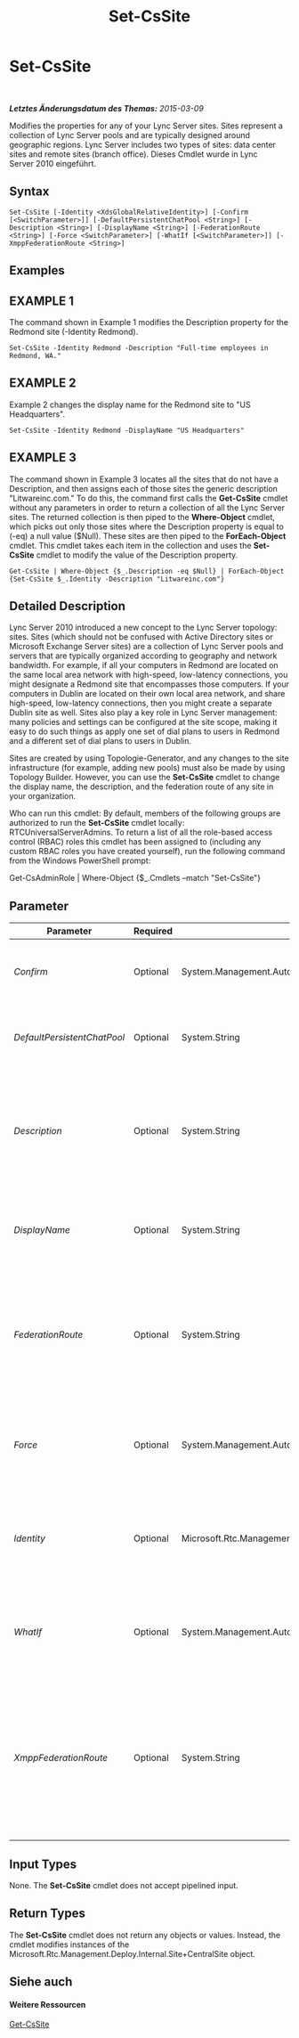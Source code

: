 ﻿---
title: Set-CsSite
TOCTitle: Set-CsSite
ms:assetid: f4165fdb-5828-4e81-b489-7e263b27e36b
ms:mtpsurl: https://technet.microsoft.com/de-de/library/Gg413023(v=OCS.15)
ms:contentKeyID: 49295895
ms.date: 05/19/2016
mtps_version: v=OCS.15
ms.translationtype: HT
---

# Set-CsSite

 

_**Letztes Änderungsdatum des Themas:** 2015-03-09_

Modifies the properties for any of your Lync Server sites. Sites represent a collection of Lync Server pools and are typically designed around geographic regions. Lync Server includes two types of sites: data center sites and remote sites (branch office). Dieses Cmdlet wurde in Lync Server 2010 eingeführt.

## Syntax

    Set-CsSite [-Identity <XdsGlobalRelativeIdentity>] [-Confirm [<SwitchParameter>]] [-DefaultPersistentChatPool <String>] [-Description <String>] [-DisplayName <String>] [-FederationRoute <String>] [-Force <SwitchParameter>] [-WhatIf [<SwitchParameter>]] [-XmppFederationRoute <String>]

## Examples

## EXAMPLE 1

The command shown in Example 1 modifies the Description property for the Redmond site (-Identity Redmond).

    Set-CsSite -Identity Redmond -Description "Full-time employees in Redmond, WA."

## EXAMPLE 2

Example 2 changes the display name for the Redmond site to "US Headquarters".

    Set-CsSite -Identity Redmond -DisplayName "US Headquarters"

## EXAMPLE 3

The command shown in Example 3 locates all the sites that do not have a Description, and then assigns each of those sites the generic description "Litwareinc.com." To do this, the command first calls the **Get-CsSite** cmdlet without any parameters in order to return a collection of all the Lync Server sites. The returned collection is then piped to the **Where-Object** cmdlet, which picks out only those sites where the Description property is equal to (-eq) a null value ($Null). These sites are then piped to the **ForEach-Object** cmdlet. This cmdlet takes each item in the collection and uses the **Set-CsSite** cmdlet to modify the value of the Description property.

    Get-CsSite | Where-Object {$_.Description -eq $Null} | ForEach-Object {Set-CsSite $_.Identity -Description "Litwareinc.com"}

## Detailed Description

Lync Server 2010 introduced a new concept to the Lync Server topology: sites. Sites (which should not be confused with Active Directory sites or Microsoft Exchange Server sites) are a collection of Lync Server pools and servers that are typically organized according to geography and network bandwidth. For example, if all your computers in Redmond are located on the same local area network with high-speed, low-latency connections, you might designate a Redmond site that encompasses those computers. If your computers in Dublin are located on their own local area network, and share high-speed, low-latency connections, then you might create a separate Dublin site as well. Sites also play a key role in Lync Server management: many policies and settings can be configured at the site scope, making it easy to do such things as apply one set of dial plans to users in Redmond and a different set of dial plans to users in Dublin.

Sites are created by using Topologie-Generator, and any changes to the site infrastructure (for example, adding new pools) must also be made by using Topology Builder. However, you can use the **Set-CsSite** cmdlet to change the display name, the description, and the federation route of any site in your organization.

Who can run this cmdlet: By default, members of the following groups are authorized to run the **Set-CsSite** cmdlet locally: RTCUniversalServerAdmins. To return a list of all the role-based access control (RBAC) roles this cmdlet has been assigned to (including any custom RBAC roles you have created yourself), run the following command from the Windows PowerShell prompt:

Get-CsAdminRole | Where-Object {$\_.Cmdlets –match "Set-CsSite"}

## Parameter


<table>
<colgroup>
<col style="width: 25%" />
<col style="width: 25%" />
<col style="width: 25%" />
<col style="width: 25%" />
</colgroup>
<thead>
<tr class="header">
<th>Parameter</th>
<th>Required</th>
<th>Type</th>
<th>Description</th>
</tr>
</thead>
<tbody>
<tr class="odd">
<td><p><em>Confirm</em></p></td>
<td><p>Optional</p></td>
<td><p>System.Management.Automation.SwitchParameter</p></td>
<td><p>Fordert Sie vor der Ausführung des Befehls zum Bestätigen auf.</p></td>
</tr>
<tr class="even">
<td><p><em>DefaultPersistentChatPool</em></p></td>
<td><p>Optional</p></td>
<td><p>System.String</p></td>
<td><p>Fully qualified domain name of the default Persistent Chat pool for the site.</p></td>
</tr>
<tr class="odd">
<td><p><em>Description</em></p></td>
<td><p>Optional</p></td>
<td><p>System.String</p></td>
<td><p>Enables administrators to add additional information to a site object. For example, the Description might include contact information for the site.</p></td>
</tr>
<tr class="even">
<td><p><em>DisplayName</em></p></td>
<td><p>Optional</p></td>
<td><p>System.String</p></td>
<td><p>Friendly name for the site. For example: -DisplayName &quot;North America and South America&quot;.</p></td>
</tr>
<tr class="odd">
<td><p><em>FederationRoute</em></p></td>
<td><p>Optional</p></td>
<td><p>System.String</p></td>
<td><p>Service location of the Edgeserver used to provide a bridge between your internal network and the Internet. For example: -FederationRoute &quot;EdgeServer:atl-edge-001.litwareinc.com&quot;.</p></td>
</tr>
<tr class="even">
<td><p><em>Force</em></p></td>
<td><p>Optional</p></td>
<td><p>System.Management.Automation.SwitchParameter</p></td>
<td><p>Suppresses any confirmation prompts or non-fatal error messages that might occur when you run the cmdlet.</p></td>
</tr>
<tr class="odd">
<td><p><em>Identity</em></p></td>
<td><p>Optional</p></td>
<td><p>Microsoft.Rtc.Management.Xds.XdsGlobalRelativeIdentity</p></td>
<td><p>Name of the site to be modified; for example: -Identity &quot;Redmond&quot;. Do not use the format &quot;site:Redmond&quot; when specifying the identity.</p></td>
</tr>
<tr class="even">
<td><p><em>WhatIf</em></p></td>
<td><p>Optional</p></td>
<td><p>System.Management.Automation.SwitchParameter</p></td>
<td><p>Beschreibt die Auswirkungen einer Ausführung des Befehls, ohne den Befehl tatsächlich auszuführen.</p></td>
</tr>
<tr class="odd">
<td><p><em>XmppFederationRoute</em></p></td>
<td><p>Optional</p></td>
<td><p>System.String</p></td>
<td><p>Service Identity of the Edge Server used for XMPP (Extensible Messaging and Presence Protocol) federation. For example:</p>
<p>-XmppFederationRoute EdgeServer:atl-xmpp-001.litwareinc.com</p></td>
</tr>
</tbody>
</table>


## Input Types

None. The **Set-CsSite** cmdlet does not accept pipelined input.

## Return Types

The **Set-CsSite** cmdlet does not return any objects or values. Instead, the cmdlet modifies instances of the Microsoft.Rtc.Management.Deploy.Internal.Site+CentralSite object.

## Siehe auch

#### Weitere Ressourcen

[Get-CsSite](get-cssite.md)


